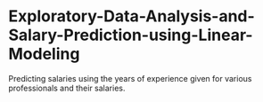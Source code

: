 # Exploratory-Data-Analysis-and-Salary-Prediction-using-Linear-Modeling
Predicting salaries using the years of experience given for various professionals and their salaries. 
